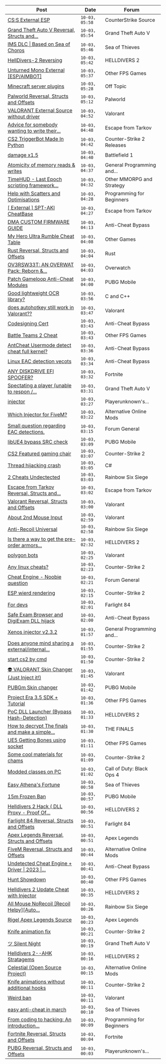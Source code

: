 |Post|Date|Forum|
|----|----|-----|
|[CS:S External ESP](https://www.unknowncheats.me/forum/counterstrike-source/593569-cs-external-esp.html)|`10-03, 05:58`|CounterStrike Source|
|[Grand Theft Auto V Reversal, Structs and...](https://www.unknowncheats.me/forum/grand-theft-auto-v/144028-grand-theft-auto-reversal-structs-offsets.html)|`10-03, 05:54`|Grand Theft Auto V|
|[IMS DLC \| Based on Sea of Choros](https://www.unknowncheats.me/forum/sea-of-thieves/620837-ims-dlc-based-sea-choros.html)|`10-03, 05:46`|Sea of Thieves|
|[HellDivers-2 Reversing](https://www.unknowncheats.me/forum/helldivers-2-a/623128-helldivers-2-reversing.html)|`10-03, 05:42`|HELLDIVERS 2|
|[Unturned Mono External \[ESP/AIMBOT\]](https://www.unknowncheats.me/forum/other-fps-games/620946-unturned-mono-external-esp-aimbot.html)|`10-03, 05:37`|Other FPS Games|
|[Minecraft server plugins](https://www.unknowncheats.me/forum/off-topic/626010-minecraft-server-plugins.html)|`10-03, 05:28`|Off Topic|
|[Palworld Reversal, Structs and Offsets](https://www.unknowncheats.me/forum/palworld/620076-palworld-reversal-structs-offsets.html)|`10-03, 05:12`|Palworld|
|[VALORANT External Source without driver](https://www.unknowncheats.me/forum/valorant/626600-valorant-external-source-driver.html)|`10-03, 04:52`|Valorant|
|[Advice for somebody wanting to write their...](https://www.unknowncheats.me/forum/escape-from-tarkov/626700-advice-write-own-esp.html)|`10-03, 04:48`|Escape from Tarkov|
|[CS2 TriggerBot Made In Python](https://www.unknowncheats.me/forum/counter-strike-2-releases/608773-cs2-triggerbot-python.html)|`10-03, 04:42`|Counter-Strike 2 Releases|
|[damage x1.5](https://www.unknowncheats.me/forum/battlefield-1-a/626005-damage-x1-5-a.html)|`10-03, 04:40`|Battlefield 1|
|[Atomicity of memory reads & writes](https://www.unknowncheats.me/forum/general-programming-and-reversing/626697-atomicity-memory-reads-writes.html)|`10-03, 04:37`|General Programming and...|
|[TimeHUD - Last Epoch scripting framework...](https://www.unknowncheats.me/forum/other-mmorpg-and-strategy/625908-timehud-epoch-scripting-framework-wip.html)|`10-03, 04:32`|Other MMORPG and Strategy|
|[Help with Scatters and Optimisations](https://www.unknowncheats.me/forum/programming-for-beginners/626693-help-scatters-optimisations.html)|`10-03, 04:28`|Programming for Beginners|
|[\[ External \] SPT-AKI CheatBase](https://www.unknowncheats.me/forum/escape-from-tarkov/626274-external-spt-aki-cheatbase.html)|`10-03, 04:27`|Escape from Tarkov|
|[DMA CUSTOM FIRMWARE GUIDE](https://www.unknowncheats.me/forum/anti-cheat-bypass/613135-dma-custom-firmware-guide.html)|`10-03, 04:13`|Anti-Cheat Bypass|
|[My Hero Ultra Rumble Cheat Table](https://www.unknowncheats.me/forum/other-games/604426-hero-ultra-rumble-cheat-table.html)|`10-03, 04:08`|Other Games|
|[Rust Reversal, Structs and Offsets](https://www.unknowncheats.me/forum/rust/164256-rust-reversal-structs-offsets.html)|`10-03, 04:04`|Rust|
|[OV3RSW33T: AN OVERWAT Pack: Reborn &...](https://www.unknowncheats.me/forum/overwatch/603412-ov3rsw33t-overwat-pack-reborn-recoded.html)|`10-03, 04:03`|Overwatch|
|[Patch Gameloop Anti-Cheat Modules](https://www.unknowncheats.me/forum/pubg-mobile/625502-patch-gameloop-anti-cheat-modules.html)|`10-03, 04:00`|PUBG Mobile|
|[Good lightweight OCR library?](https://www.unknowncheats.me/forum/c-and-c-/626355-lightweight-ocr-library.html)|`10-03, 03:56`|C and C++|
|[does autohotkey still work in Valorant??](https://www.unknowncheats.me/forum/valorant/616334-autohotkey-valorant.html)|`10-03, 03:47`|Valorant|
|[Codesigning Cert](https://www.unknowncheats.me/forum/anti-cheat-bypass/626207-codesigning-cert.html)|`10-03, 03:43`|Anti-Cheat Bypass|
|[Battle Teams 2 Cheat](https://www.unknowncheats.me/forum/other-fps-games/622789-battle-teams-2-cheat.html)|`10-03, 03:43`|Other FPS Games|
|[AntCheat Usermode detect cheat full kernel?](https://www.unknowncheats.me/forum/anti-cheat-bypass/626689-antcheat-usermode-detect-cheat-kernel.html)|`10-03, 03:36`|Anti-Cheat Bypass|
|[Linux EAC detection vecots](https://www.unknowncheats.me/forum/anti-cheat-bypass/623936-linux-eac-detection-vecots.html)|`10-03, 03:34`|Anti-Cheat Bypass|
|[ANY DISKDRIVE EFI SPOOFER?](https://www.unknowncheats.me/forum/fortnite/626526-diskdrive-efi-spoofer.html)|`10-03, 03:32`|Fortnite|
|[Spectating a player (unable to respon /...](https://www.unknowncheats.me/forum/grand-theft-auto-v/626688-spectating-player-unable-respon-death.html)|`10-03, 03:31`|Grand Theft Auto V|
|[injector](https://www.unknowncheats.me/forum/playerunknown-s-battlegrounds/624982-injector.html)|`10-03, 03:27`|Playerunknown's...|
|[Which Injector for FiveM?](https://www.unknowncheats.me/forum/alternative-online-mods/626409-injector-fivem.html)|`10-03, 03:22`|Alternative Online Mods|
|[Small question regarding EAC detections.](https://www.unknowncheats.me/forum/forum-general/626660-question-regarding-eac-detections.html)|`10-03, 03:15`|Forum General|
|[libUE4 bypass SRC check](https://www.unknowncheats.me/forum/pubg-mobile/626686-libue4-bypass-src-check.html)|`10-03, 03:09`|PUBG Mobile|
|[CS2 Featured gaming chair](https://www.unknowncheats.me/forum/counter-strike-2-a/622979-cs2-featured-gaming-chair.html)|`10-03, 03:07`|Counter-Strike 2|
|[Thread hijacking crash](https://www.unknowncheats.me/forum/c-/626685-thread-hijacking-crash.html)|`10-03, 03:05`|C#|
|[2 Cheats Undectected](https://www.unknowncheats.me/forum/rainbow-six-siege/625715-2-cheats-undectected.html)|`10-03, 03:03`|Rainbow Six Siege|
|[Escape from Tarkov Reversal, Structs and...](https://www.unknowncheats.me/forum/escape-from-tarkov/226519-escape-tarkov-reversal-structs-offsets.html)|`10-03, 03:02`|Escape from Tarkov|
|[Valorant Reversal, Structs and Offsets](https://www.unknowncheats.me/forum/valorant/385792-valorant-reversal-structs-offsets.html)|`10-03, 03:00`|Valorant|
|[About 2nd Mouse Input](https://www.unknowncheats.me/forum/valorant/626684-2nd-mouse-input.html)|`10-03, 02:59`|Valorant|
|[Anti-Recoil Universal](https://www.unknowncheats.me/forum/rainbow-six-siege/626683-anti-recoil-universal.html)|`10-03, 02:58`|Rainbow Six Siege|
|[Is there a way to get the pre-order armors...](https://www.unknowncheats.me/forum/helldivers-2-a/626480-pre-armors-permanently.html)|`10-03, 02:32`|HELLDIVERS 2|
|[polygon bots](https://www.unknowncheats.me/forum/valorant/626680-polygon-bots.html)|`10-03, 02:25`|Valorant|
|[Any linux cheats?](https://www.unknowncheats.me/forum/counter-strike-2-a/626598-linux-cheats.html)|`10-03, 02:23`|Counter-Strike 2|
|[Cheat Engine - Noobie question](https://www.unknowncheats.me/forum/forum-general/626325-cheat-engine-noobie-question.html)|`10-03, 02:21`|Forum General|
|[ESP wierd rendering](https://www.unknowncheats.me/forum/counter-strike-2-a/626611-esp-wierd-rendering.html)|`10-03, 02:15`|Counter-Strike 2|
|[For devs](https://www.unknowncheats.me/forum/farlight-84-a/613151-devs.html)|`10-03, 02:01`|Farlight 84|
|[Safe Exam Browser and DigiExam DLL hijack](https://www.unknowncheats.me/forum/anti-cheat-bypass/569074-safe-exam-browser-digiexam-dll-hijack.html)|`10-03, 02:00`|Anti-Cheat Bypass|
|[Xenos injector v2.3.2](https://www.unknowncheats.me/forum/general-programming-and-reversing/124013-xenos-injector-v2-3-2-a.html)|`10-03, 01:57`|General Programming and...|
|[Does anyone mind sharing a external/internal...](https://www.unknowncheats.me/forum/counter-strike-2-a/626661-mind-sharing-external-internal-base.html)|`10-03, 01:55`|Counter-Strike 2|
|[start cs2 by cmd](https://www.unknowncheats.me/forum/counter-strike-2-a/626339-start-cs2-cmd.html)|`10-03, 01:50`|Counter-Strike 2|
|[👽 VALORANT Skin Changer (Just Inject it!)](https://www.unknowncheats.me/forum/valorant/517551-valorant-skin-changer-inject.html)|`10-03, 01:45`|Valorant|
|[PUBGm Skin changer](https://www.unknowncheats.me/forum/pubg-mobile/626228-pubgm-skin-changer.html)|`10-03, 01:42`|PUBG Mobile|
|[Project Era 3.5 SDK + Tutorial](https://www.unknowncheats.me/forum/other-fps-games/576510-project-era-3-5-sdk-tutorial.html)|`10-03, 01:36`|Other FPS Games|
|[PoC DLL Launcher (Bypass Hash-Detection)](https://www.unknowncheats.me/forum/helldivers-2-a/626510-poc-dll-launcher-bypass-hash-detection.html)|`10-03, 01:33`|HELLDIVERS 2|
|[How to decrypt The finals and make a simple...](https://www.unknowncheats.me/forum/the-finals/625760-decrypt-finals-simple-external-cheat.html)|`10-03, 01:30`|THE FINALS|
|[UE5 Getting Bones using socket](https://www.unknowncheats.me/forum/other-fps-games/626653-ue5-getting-bones-using-socket.html)|`10-03, 01:11`|Other FPS Games|
|[Some cool materials for chams](https://www.unknowncheats.me/forum/counter-strike-2-a/626618-cool-materials-chams.html)|`10-03, 01:09`|Counter-Strike 2|
|[Modded classes on PC](https://www.unknowncheats.me/forum/call-of-duty-black-ops-4-a/626096-modded-classes-pc.html)|`10-03, 01:02`|Call of Duty: Black Ops 4|
|[Easy Athena's Fortune](https://www.unknowncheats.me/forum/sea-of-thieves/624897-easy-athenas-fortune.html)|`10-03, 00:58`|Sea of Thieves|
|[15m Frozen Ban](https://www.unknowncheats.me/forum/pubg-mobile/626641-15m-frozen-ban.html)|`10-03, 00:57`|PUBG Mobile|
|[Helldivers 2 Hack ( DLL Proxy - Proof Of...](https://www.unknowncheats.me/forum/helldivers-2-a/625832-helldivers-2-hack-dll-proxy-proof-concept.html)|`10-03, 00:56`|HELLDIVERS 2|
|[Farlight 84 Reversal, Structs and Offsets](https://www.unknowncheats.me/forum/farlight-84-a/580566-farlight-84-reversal-structs-offsets.html)|`10-03, 00:51`|Farlight 84|
|[Apex Legends Reversal, Structs and Offsets](https://www.unknowncheats.me/forum/apex-legends/319804-apex-legends-reversal-structs-offsets.html)|`10-03, 00:51`|Apex Legends|
|[FiveM Reversal, Structs and Offsets](https://www.unknowncheats.me/forum/alternative-online-mods/340232-fivem-reversal-structs-offsets.html)|`10-03, 00:44`|Alternative Online Mods|
|[Undetected Cheat Engine + Driver \| 2023 \|...](https://www.unknowncheats.me/forum/anti-cheat-bypass/504191-undetected-cheat-engine-driver-2023-bypass-anticheats-eac.html)|`10-03, 00:41`|Anti-Cheat Bypass|
|[Hunt Showdown](https://www.unknowncheats.me/forum/other-fps-games/350352-hunt-showdown.html)|`10-03, 00:40`|Other FPS Games|
|[Helldivers 2 Update Cheat with Injector](https://www.unknowncheats.me/forum/helldivers-2-a/626639-helldivers-2-update-cheat-injector.html)|`10-03, 00:35`|HELLDIVERS 2|
|[All Mouse NoRecoil \[Recoil Helpy\]\[Auto...](https://www.unknowncheats.me/forum/rainbow-six-siege/620039-mouse-norecoil-recoil-helpy-auto-config-probably-ud-universal.html)|`10-03, 00:26`|Rainbow Six Siege|
|[Rigel Apex Legends Source](https://www.unknowncheats.me/forum/apex-legends/623179-rigel-apex-legends-source.html)|`10-03, 00:23`|Apex Legends|
|[Knife animation fix](https://www.unknowncheats.me/forum/counter-strike-2-a/626362-knife-animation-fix.html)|`10-03, 00:21`|Counter-Strike 2|
|[ツ Silent Night](https://www.unknowncheats.me/forum/grand-theft-auto-v/604599-silent-night.html)|`10-03, 00:19`|Grand Theft Auto V|
|[Helldivers 2--AHK Stratagems](https://www.unknowncheats.me/forum/helldivers-2-a/625227-helldivers-2-ahk-stratagems.html)|`10-03, 00:16`|HELLDIVERS 2|
|[Celestial (Open Source Project)](https://www.unknowncheats.me/forum/alternative-online-mods/626565-celestial-source-project.html)|`10-03, 00:15`|Alternative Online Mods|
|[Knife animations without additional hooks](https://www.unknowncheats.me/forum/counter-strike-2-a/626645-knife-animations-additional-hooks.html)|`10-03, 00:11`|Counter-Strike 2|
|[Weird ban](https://www.unknowncheats.me/forum/valorant/626628-weird-ban.html)|`10-03, 00:11`|Valorant|
|[easy anti-cheat in march](https://www.unknowncheats.me/forum/sea-of-thieves/626259-easy-anti-cheat-march.html)|`10-03, 00:10`|Sea of Thieves|
|[From coding to hacking: An introduction...](https://www.unknowncheats.me/forum/programming-for-beginners/267073-coding-hacking-introduction-guide-practical-external-game-hacking.html)|`10-03, 00:09`|Programming for Beginners|
|[Fortnite Reversal, Structs and Offsets](https://www.unknowncheats.me/forum/fortnite/235061-fortnite-reversal-structs-offsets.html)|`10-03, 00:04`|Fortnite|
|[PUBG Reversal, Structs and Offsets](https://www.unknowncheats.me/forum/playerunknown-s-battlegrounds/214976-pubg-reversal-structs-offsets.html)|`10-03, 00:03`|Playerunknown's...|
